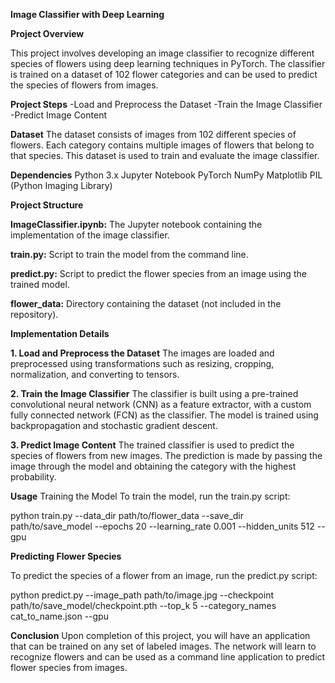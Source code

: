 **Image Classifier with Deep Learning**

**Project Overview**

This project involves developing an image classifier to recognize different species of flowers using deep learning techniques in PyTorch. The classifier is trained on a dataset of 102 flower categories and can be used to predict the species of flowers from images.

**Project Steps**
-Load and Preprocess the Dataset
-Train the Image Classifier
-Predict Image Content

**Dataset**
The dataset consists of images from 102 different species of flowers. Each category contains multiple images of flowers that belong to that species. This dataset is used to train and evaluate the image classifier.

**Dependencies**
Python 3.x
Jupyter Notebook
PyTorch
NumPy
Matplotlib
PIL (Python Imaging Library)


**Project Structure**

**ImageClassifier.ipynb:** The Jupyter notebook containing the implementation of the image classifier.

**train.py:** Script to train the model from the command line.

**predict.py:** Script to predict the flower species from an image using the trained model.

**flower_data:** Directory containing the dataset (not included in the repository).

**Implementation Details**

**1. Load and Preprocess the Dataset**
The images are loaded and preprocessed using transformations such as resizing, cropping, normalization, and converting to tensors.

**2. Train the Image Classifier**
The classifier is built using a pre-trained convolutional neural network (CNN) as a feature extractor, with a custom fully connected network (FCN) as the classifier. The model is trained using backpropagation and stochastic gradient descent.

**3. Predict Image Content**
The trained classifier is used to predict the species of flowers from new images. The prediction is made by passing the image through the model and obtaining the category with the highest probability.

**Usage**
Training the Model
To train the model, run the train.py script:

python train.py --data_dir path/to/flower_data --save_dir path/to/save_model --epochs 20 --learning_rate 0.001 --hidden_units 512 --gpu

**Predicting Flower Species**

To predict the species of a flower from an image, run the predict.py script:

python predict.py --image_path path/to/image.jpg --checkpoint path/to/save_model/checkpoint.pth --top_k 5 --category_names cat_to_name.json --gpu


**Conclusion**
Upon completion of this project, you will have an application that can be trained on any set of labeled images. The network will learn to recognize flowers and can be used as a command line application to predict flower species from images.
